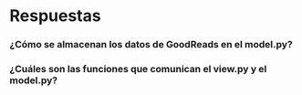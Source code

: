 # Respuestas

### 


### ¿Cómo se almacenan los datos de GoodReads en el model.py?


### ¿Cuáles son las funciones que comunican el view.py y el model.py?